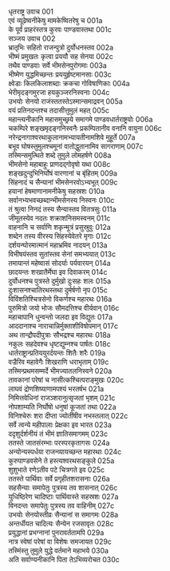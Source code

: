 धृतराष्ट्र उवाच	001  
एवं व्यूढेष्वनीकेषु मामकेष्वितरेषु च	001a  
के पूर्वं प्राहरंस्तत्र कुरवः पाण्डवास्तथा	001c  
सञ्जय उवाच	002  
भ्रातृभिः सहितो राजन्पुत्रो दुर्योधनस्तव	002a  
भीष्मं प्रमुखतः कृत्वा प्रययौ सह सेनया	002c  
तथैव पाण्डवाः सर्वे भीमसेनपुरोगमाः	003a  
भीष्मेण युद्धमिच्छन्तः प्रययुर्हृष्टमानसाः	003c  
क्ष्वेडाः किलकिलाशब्दाः क्रकचा गोविषाणिकाः	004a  
भेरीमृदङ्गमुरजा हयकुञ्जरनिस्वनाः	004c  
उभयोः सेनयो राजंस्ततस्तेऽस्मान्समाद्रवन्	005a  
वयं प्रतिनदन्तश्च तदासीत्तुमुलं महत्	005c  
महान्त्यनीकानि महासमुच्छ्रये समागमे पाण्डवधार्तराष्ट्रयोः	006a  
चकम्पिरे शङ्खमृदङ्गनिस्वनैः प्रकम्पितानीव वनानि वायुना	006c  
नरेन्द्रनागाश्वरथाकुलानामभ्यायतीनामशिवे मुहूर्ते	007a  
बभूव घोषस्तुमुलश्चमूनां वातोद्धुतानामिव सागराणाम्	007c  
तस्मिन्समुत्थिते शब्दे तुमुले लोमहर्षणे	008a  
भीमसेनो महाबाहुः प्राणदद्गोवृषो यथा	008c  
शङ्खदुन्दुभिनिर्घोषं वारणानां च बृंहितम्	009a  
सिंहनादं च सैन्यानां भीमसेनरवोऽभ्यभूत्	009c  
हयानां हेषमाणानामनीकेषु सहस्रशः	010a  
सर्वानभ्यभवच्छब्दान्भीमसेनस्य निस्वनः	010c  
तं श्रुत्वा निनदं तस्य सैन्यास्तव वितत्रसुः	011a  
जीमूतस्येव नदतः शक्राशनिसमस्वनम्	011c  
वाहनानि च सर्वाणि शकृन्मूत्रं प्रसुस्रुवुः	012a  
शब्देन तस्य वीरस्य सिंहस्येवेतरे मृगाः	012c  
दर्शयन्घोरमात्मानं महाभ्रमिव नादयन्	013a  
विभीषयंस्तव सुतांस्तव सेनां समभ्ययात्	013c  
तमायान्तं महेष्वासं सोदर्याः पर्यवारयन्	014a  
छादयन्तः शरव्रातैर्मेघा इव दिवाकरम्	014c  
दुर्योधनश्च पुत्रस्ते दुर्मुखो दुःसहः शलः	015a  
दुःशासनश्चातिरथस्तथा दुर्मर्षणो नृप	015c  
विविंशतिश्चित्रसेनो विकर्णश्च महारथः	016a  
पुरुमित्रो जयो भोजः सौमदत्तिश्च वीर्यवान्	016c  
महाचापानि धुन्वन्तो जलदा इव विद्युतः	017a  
आददानाश्च नाराचान्निर्मुक्ताशीविषोपमान्	017c  
अथ तान्द्रौपदीपुत्राः सौभद्रश्च महारथः	018a  
नकुलः सहदेवश्च धृष्टद्युम्नश्च पार्षतः	018c  
धार्तराष्ट्रान्प्रतिययुरर्दयन्तः शितैः शरैः	019a  
वज्रैरिव महावेगैः शिखराणि धराभृताम्	019c  
तस्मिन्प्रथमसम्मर्दे भीमज्यातलनिस्वने	020a  
तावकानां परेषां च नासीत्कश्चित्पराङ्मुखः	020c  
लाघवं द्रोणशिष्याणामपश्यं भरतर्षभ	021a  
निमित्तवेधिनां राजञ्शरानुत्सृजतां भृशम्	021c  
नोपशाम्यति निर्घोषो धनुषां कूजतां तथा	022a  
विनिश्चेरुः शरा दीप्ता ज्योतींषीव नभस्तलात्	022c  
सर्वे त्वन्ये महीपालाः प्रेक्षका इव भारत	023a  
ददृशुर्दर्शनीयं तं भीमं ज्ञातिसमागमम्	023c  
ततस्ते जातसंरम्भाः परस्परकृतागसः	024a  
अन्योन्यस्पर्धया राजन्व्यायच्छन्त महारथाः	024c  
कुरुपाण्डवसेने ते हस्त्यश्वरथसङ्कुले	025a  
शुशुभाते रणेऽतीव पटे चित्रगते इव	025c  
ततस्ते पार्थिवाः सर्वे प्रगृहीतशरासनाः	026a  
सहसैन्याः समापेतुः पुत्रस्य तव शासनात्	026c  
युधिष्ठिरेण चादिष्टाः पार्थिवास्ते सहस्रशः	027a  
विनदन्तः समापेतुः पुत्रस्य तव वाहिनीम्	027c  
उभयोः सेनयोस्तीव्रः सैन्यानां स समागमः	028a  
अन्तर्धीयत चादित्यः सैन्येन रजसावृतः	028c  
प्रयुद्धानां प्रभग्नानां पुनरावर्ततामपि	029a  
नात्र स्वेषां परेषां वा विशेषः समजायत	029c  
तस्मिंस्तु तुमुले युद्धे वर्तमाने महाभये	030a  
अति सर्वाण्यनीकानि पिता तेऽभिव्यरोचत	030c  
